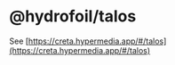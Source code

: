 # @hydrofoil/talos

See [https://creta.hypermedia.app/#/talos](https://creta.hypermedia.app/#/talos)
